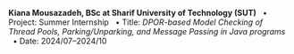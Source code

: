 **Kiana Mousazadeh, BSc at Sharif University of Technology (SUT)**
  &nbsp;&nbsp;• Project: Summer Internship
  &nbsp;&nbsp;• Title: _DPOR-based Model Checking of Thread Pools, Parking/Unparking, and Message Passing in Java programs_
  &nbsp;&nbsp;• Date: 2024/07–2024/10
